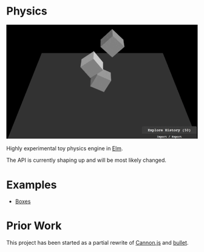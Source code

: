 # Physics

![Boxes](examples/boxes/boxes.gif)

Highly experimental toy physics engine in [Elm](http://elm-lang.org/).

The API is currently shaping up and will be most likely changed.

# Examples

* [Boxes](https://github.com/w0rm/elm-physics/examples/boxes)

# Prior Work

This project has been started as a partial rewrite of [Cannon.js](https://github.com/schteppe/cannon.js) and [bullet](https://github.com/bulletphysics/bullet3).
